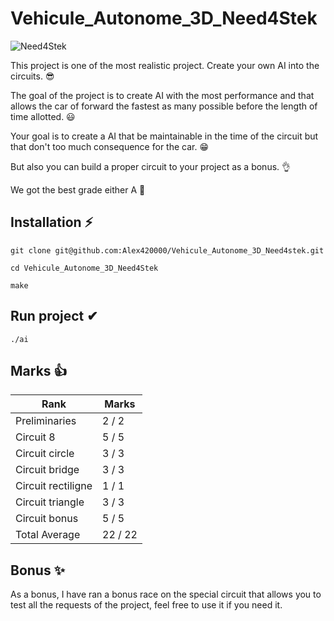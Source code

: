 # Vehicule_Autonome_3D_Need4Stek

![Need4Stek](https://user-images.githubusercontent.com/72023676/189103859-c30d250c-415f-49fa-9cb7-98bd19091017.jpg)

This project is one of the most realistic project. Create your own AI into the circuits. 😎

The goal of the project is to create AI with the most performance and that allows the car of forward the fastest as many possible before the length of time allotted. 😃

Your goal is to create a AI that be maintainable in the time of the circuit but that don't too much consequence for the car. 😁

But also you can build a proper circuit to your project as a bonus. 👌

We got the best grade either A 👀

## Installation ⚡

``` git clone git@github.com:Alex420000/Vehicule_Autonome_3D_Need4stek.git ```

``` cd Vehicule_Autonome_3D_Need4Stek ```

``` make ```

## Run project ✔

```` ./ai ````

## Marks 👍
| Rank | Marks |
|-----------|-----------|
| Preliminaries | 2 / 2 |
| Circuit 8 | 5 / 5 |
| Circuit circle |	3 / 3 |
| Circuit bridge | 3 / 3 |
| Circuit rectiligne | 1 / 1 |
| Circuit triangle | 3 / 3 |
| Circuit bonus | 5 / 5 |
| Total Average | 22 / 22 |

## Bonus ✨
As a bonus, I have ran a bonus race on the special circuit that allows you to test all the requests of the project,
feel free to use it if you need it.
